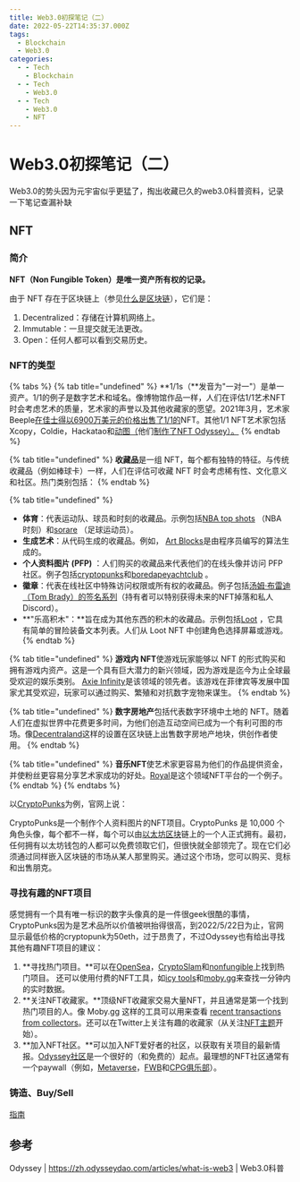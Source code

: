 ```yaml
---
title: Web3.0初探笔记（二）
date: 2022-05-22T14:35:37.000Z
tags:
  - Blockchain
  - Web3.0
categories:
  - - Tech
    - Blockchain
  - - Tech
    - Web3.0
  - - Tech
    - Web3.0
    - NFT
---
```


# Web3.0初探笔记（二）

Web3.0的势头因为元宇宙似乎更猛了，掏出收藏已久的web3.0科普资料，记录一下笔记查漏补缺

## NFT

### 简介

**NFT（Non Fungible Token）是唯一资产所有权的记录。**

由于 NFT 存在于区块链上（参见[什么是区块链](https://zh.odysseydao.com/articles/what-is-blockchain)），它们是：

1. Decentralized：存储在计算机网络上。
2. Immutable：一旦提交就无法更改。
3. Open：任何人都可以看到交易历史。

### NFT的类型

{% tabs %}
{% tab title="undefined" %}
\*\*1/1s（\*\*发音为"一对一"）是单一资产。1/1的例子是数字艺术和域名。像博物馆作品一样，人们在评估1/1艺术NFT时会考虑艺术的质量，艺术家的声誉以及其他收藏家的愿望。2021年3月，艺术家Beeple[在佳士得以6900万美元的价格出售了1/1的](https://www.theverge.com/2021/3/11/22325054/beeple-christies-nft-sale-cost-everydays-69-million)NFT。其他1/1 NFT艺术家包括Xcopy，Coldie，Hackatao和[动图（](https://foundation.app/@motionscape)他们[制作了NFT Odyssey）。](https://foundation.app/@motionscape/\~/114984)
{% endtab %}

{% tab title="undefined" %}
**收藏品**是一组 NFT，每个都有独特的特征。与传统收藏品（例如棒球卡）一样，人们在评估可收藏 NFT 时会考虑稀有性、文化意义和社区。热门类别包括：
{% endtab %}

{% tab title="undefined" %}
* **体育**：代表运动队、球员和时刻的收藏品。示例包括[NBA top shots](https://nbatopshot.com/?c=COLLECTORS\&utm\_source=google\&utm\_medium=paid\_search\&utm\_campaign=within\_search\_brand\_exclusionlist\&utm\_term=nba+top+shot\&gclid=Cj0KCQjwqKuKBhCxARIsACf4XuFVSizuNBmh7fH7qEYs1hvCl-TCM9KALrBIfrhXyTVczHeX8SsC7rAaAkaWEALw\_wcB\&gclsrc=aw.ds) （NBA 时刻）和[sorare](https://sorare.com/) （足球运动员）。
* **生成艺术**：从代码生成的收藏品。例如， [Art Blocks](https://artblocks.io/learn)是由程序员编写的算法生成的。
* **个人资料图片 (PFP)** ：人们购买的收藏品来代表他们的在线头像并访问 PFP 社区。例子包括[cryptopunks](https://www.larvalabs.com/cryptopunks)和[boredapeyachtclub](https://opensea.io/collection/boredapeyachtclub) 。
* **徽章**：代表在线社区中特殊访问权限或所有权的收藏品。例子包括[汤姆·布雷迪（Tom Brady）的签名系列](https://autograph.io/details/60fba00ed61cd2000f4723f5/nft)（持有者可以特别获得未来的NFT掉落和私人Discord）。
* \*\*"乐高积木"：\*\*旨在成为其他东西的积木的收藏品。示例包括[Loot](https://opensea.io/collection/lootproject) ，它具有简单的冒险装备文本列表。人们从 Loot NFT 中创建角色选择屏幕或游戏。
{% endtab %}

{% tab title="undefined" %}
**游戏内 NFT**使游戏玩家能够以 NFT 的形式购买和拥有游戏内资产。这是一个具有巨大潜力的新兴领域，因为游戏是迄今为止全球最受欢迎的娱乐类别。 [Axie Infinity](https://axieinfinity.com/)是该领域的领先者。该游戏在菲律宾等发展中国家尤其受欢迎，玩家可以通过购买、繁殖和对抗数字宠物来谋生。
{% endtab %}

{% tab title="undefined" %}
**数字房地产**包括代表数字环境中土地的 NFT。随着人们在虚拟世界中花费更多时间，为他们创造互动空间已成为一个有利可图的市场。像[Decentraland](https://decentraland.org/)这样的设置在区块链上出售数字房地产地块，供创作者使用。
{% endtab %}

{% tab title="undefined" %}
**音乐NFT**使艺术家更容易为他们的作品提供资金，并使粉丝更容易分享艺术家成功的好处。[Royal](https://royal.io/)是这个领域NFT平台的一个例子。
{% endtab %}
{% endtabs %}

以[CryptoPunks](https://www.odysseydao.com/articles/why-buy-nfts#appreciate\_art)为例，官网上说：

CryptoPunks是一个制作个人资料图片的NFT项目。CryptoPunks 是 10,000 个角色头像，每个都不一样，每个可以由[以太坊区块](https://en.wikipedia.org/wiki/Ethereum)链上的一个人正式拥有。最初，任何拥有以太坊钱包的人都可以免费领取它们，但很快就全部领完了。现在它们必须通过同样嵌入区块链的市场从某人那里购买。通过这个市场，您可以购买、竞标和出售朋克。

### 寻找有趣的NFT项目

感觉拥有一个具有唯一标识的数字头像真的是一件很geek很酷的事情，CryptoPunks因为是艺术品所以价值被哄抬得很高，到2022/5/22日为止，官网显示最低价格的cryptopunk为50eth，过于昂贵了，不过Odyssey也有给出寻找其他有趣NFT项目的建议：

1. \*\*寻找热门项目。\*\*可以在[OpenSea](https://opensea.io/)，[CryptoSlam](https://cryptoslam.io/)和[nonfungible](https://nonfungible.com/)上找到热门项目。 还可以使用付费的NFT工具，如[icy tools](https://icy.tools/)和[moby.gg](https://moby.gg/)来查找一分钟内的实时数据。
2. \*\*关注NFT收藏家。\*\*顶级NFT收藏家交易大量NFT，并且通常是第一个找到热门项目的人。像 Moby.gg 这样的工具可以用来查看 [recent transactions from collectors](https://moby.gg/?tab=Whales)。还可以在Twitter上关注有趣的收藏家（从关注[NFT主题](https://twitter.com/i/topics/1369311988040355840)开始）。
3. \*\*加入NFT社区。\*\*可以加入NFT爱好者的社区，以获取有关项目的最新情报。[Odyssey社区](https://discord.com/invite/82Ybt6BCFg)是一个很好的（和免费的）起点。最理想的NFT社区通常有一个paywall（例如，[Metaverse](https://twitter.com/Metaverse\_HQ)，[FWB](https://twitter.com/FWBtweets)和[CPG俱乐部](https://twitter.com/CPGclub)）。

### 铸造、Buy/Sell

[指南](https://zh.odysseydao.com/articles/how-to-mint-nfts)

## 参考

Odyssey | https://zh.odysseydao.com/articles/what-is-web3 | Web3.0科普
